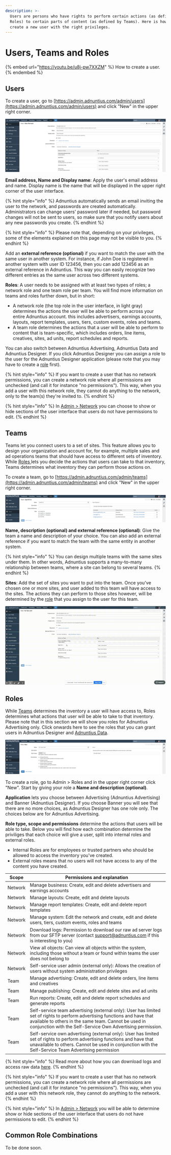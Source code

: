```yaml
---
description: >-
  Users are persons who have rights to perform certain actions (as defined by
  Roles) to certain parts of content (as defined by Teams). Here is how to
  create a new user with the right privileges.
---
```


# Users, Teams and Roles

{% embed url="https://youtu.be/u8j-pw7XXZM" %}
How to create a user.
{% endembed %}

## Users

To create a user, go to [https://admin.adnuntius.com/admin/users](https://admin.adnuntius.com/admin/users) and click "New" in the upper right corner.

![Example user.](../../../.gitbook/assets/202003-advertising-user.png)

**Email address, Name and Display name**: Apply the user's email address and name. Display name is the name that will be displayed in the upper right corner of the user interface.

{% hint style="info" %}
Adnuntius automatically sends an email inviting the user to the network, and passwords are created automatically. Administrators can change users' password later if needed, but password changes will not be sent to users, so make sure that you notify users about any new passwords you create.
{% endhint %}

{% hint style="info" %}
Please note that, depending on your privileges, some of the elements explained on this page may not be visible to you.
{% endhint %}

Add an **external reference (optional)** if you want to match the user with the same user in another system. For instance, if John Doe is registered in another system with user ID 123456, then you can add 123456 as an external reference in Adnuntius. This way you can easily recognize two different entries as the same user across two different systems.

**Roles**: A user needs to be assigned with at least two types of roles; a network role and one team role per team. You will find more information on teams and roles further down, but in short:

* A network role (the top role in the user interface, in light gray) determines the actions the user will be able to perform across your entire Adnuntius account. this includes advertisers, earnings accounts, layouts, report templates, users, tiers, custom events, roles and teams. 
* A team role determines the actions that a user will be able to perform to content that is team-specific, which includes orders, line items, creatives, sites, ad units, report schedules and reports.

You can also switch between Adnuntius Advertising, Adnuntius Data and Adnuntius Designer. If you click Adnuntius Designer you can assign a role to the user for the Adnuntius Designer application (please note that you may have to create a [role](../../admin-api/endpoints/roles.md) first).

{% hint style="info" %}
If you want to create a user that has no network permissions, you can create a network role where all permissions are unchecked (and call it for instance "no permissions"). This way, when you add a user with this network role, they cannot do anything to the network, only to the team(s) they're invited to.
{% endhint %}

{% hint style="info" %}
In [Admin > Network](network.md) you can choose to show or hide sections of the user interface that users do not have permissions to edit.
{% endhint %}

## Teams

Teams let you connect users to a set of sites. This feature allows you to design your organization and account for, for example, multiple sales and ad operations teams that should have access to different sets of inventory. While [Roles ](../../admin-api/endpoints/roles.md)lets you decide the actions that users can take to that inventory, Teams determines what inventory they can perform those actions on.

To create a team, go to [https://admin.adnuntius.com/admin/teams](https://admin.adnuntius.com/admin/teams) and click "New" in the upper right corner.

![Example team](../../../.gitbook/assets/201811-reports-admin-teams.png)

**Name, description (optional) and external reference (optional)**: Give the team a name and description of your choice. You can also add an external reference if you want to match the team with the same entity in another system.

{% hint style="info" %}
You can design multiple teams with the same sites under them. In other words, Adnuntius supports a many-to-many relationship between teams, where a site can belong to several teams.
{% endhint %}

**Sites**: Add the set of sites you want to put into the team. Once you've chosen one or more sites, and user added to this team will have access to the sites. The actions they can perform to those sites however, will be determined by the [role](../../admin-api/endpoints/roles.md) that you assign to the user for this team.

![When you create an Order in Adnuntius, this order will be registered with a team, and therefore determine the sites this order to run on. In this example the user is part of 4 teams, and can therefore choose between 4 teams when creating an order.](../../../.gitbook/assets/202003-teams-and-orders.gif)

## Roles

While [Teams](../../admin-api/endpoints/teams.md) determines the inventory a user will have access to, Roles determines what actions that user will be able to take to that inventory. Please note that in this section we will show you roles for Adnuntius Advertising only. Click onwards here to see the roles that you can grant users in Adnuntius Designer and [Adnuntius Data](../../../adnuntius-data/user-interface-guide/admin/users-and-teams.md).

![Creating a role](../../../.gitbook/assets/201811-reports-admin-roles.png)

To create a role, go to Admin > Roles and in the upper right corner click "New". Start by giving your role a **Name and description (optional)**.

**Application** lets you choose between Advertising (Adnuntius Advertising) and Banner (Adnuntius Designer). If you choose Banner you will see that there are no more choices, as Adnuntius Designer has one role only. The choices below are for Adnuntius Advertising.

**Role type, scope and permissions** determine the actions that users will be able to take. Below you will find how each combination determine the priviliges that each choice will give a user, split into internal roles and external roles.

* Internal Roles are for employees or trusted partners who should be allowed to access the inventory you've created.
* External roles means that no users will not have access to any of the content you have created.

| Scope   | Permissions and explanation                                                                                                                                                                                                                        |
| ------- | -------------------------------------------------------------------------------------------------------------------------------------------------------------------------------------------------------------------------------------------------- |
| Network | Manage business: Create, edit and delete advertisers and earnings accounts                                                                                                                                                                         |
| Network | Manage layouts: Create, edit and delete layouts                                                                                                                                                                                                    |
| Network | Manage report templates: Create, edit and delete report templates                                                                                                                                                                                  |
| Network | Manage system: Edit the network and create, edit and delete users, tiers, custom events, roles and teams                                                                                                                                           |
| Network | Download logs: Permission to download our raw ad server logs from our SFTP server (contact [support@adnuntius.com](mailto:support@adnuntius.com) if this is interesting to you)                                                                    |
| Network | View all objects: Can view all objects within the system, including those without a team or found within teams the user does not belong to                                                                                                         |
| Network | Self-service user admin (external only): Allows the creation of users without system administration privileges                                                                                                                                     |
| Team    | Manage advertising: Create, edit and delete orders, line items and creatives                                                                                                                                                                       |
| Team    | Manage publishing: Create, edit and delete sites and ad units                                                                                                                                                                                      |
| Team    | Run reports: Create, edit and delete report schedules and generate reports                                                                                                                                                                         |
| Team    | Self-service team advertising (external only): User has limited set of rights to perform advertising functions and have that available to others in the same team. Cannot be used in conjunction with the Self-Service Own Advertising permission. |
| Team    | Self-service own advertising (external only): User has limited set of rights to perform advertising functions and have that unavailable to others. Cannot be used in conjunction with the Self-Service Team Advertising permission                 |

{% hint style="info" %}
Read more about how you can download logs and access raw data [here](https://adnuntius.com/blog/adnuntius-brings-the-big-data/).
{% endhint %}

{% hint style="info" %}
If you want to create a user that has no network permissions, you can create a network role where all permissions are unchecked (and call it for instance "no permissions"). This way, when you add a user with this network role, they cannot do anything to the network.
{% endhint %}

{% hint style="info" %}
In [Admin > Network](network.md) you will be able to determine show or hide sections of the user interface that users do not have permissions to edit.
{% endhint %}

## Common Role Combinations

To be done soon.
